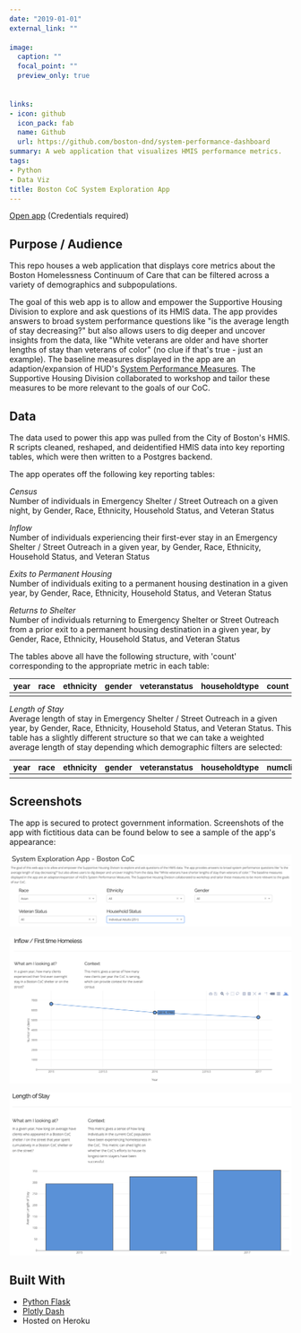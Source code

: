 ```yaml
---
date: "2019-01-01"
external_link: ""

image:
  caption: ""
  focal_point: ""
  preview_only: true
  
  
links:
- icon: github
  icon_pack: fab
  name: Github
  url: https://github.com/boston-dnd/system-performance-dashboard
summary: A web application that visualizes HMIS performance metrics.
tags:
- Python
- Data Viz
title: Boston CoC System Exploration App
---
```


[Open app](https://system-performance-app.herokuapp.com/) (Credentials required)

## Purpose / Audience

This repo houses a web application that displays core metrics about the Boston Homelessness Continuum of Care that can be filtered across a variety of demographics and subpopulations.

The goal of this web app is to allow and empower the Supportive Housing Division to explore and ask questions of its HMIS data. The app provides answers to broad system performance questions like "is the average length of stay decreasing?" but also allows users to dig deeper and uncover insights from the data, like "White veterans are older and have shorter lengths of stay than veterans of color" (no clue if that's true - just an example). The baseline measures displayed in the app are an adaption/expansion of HUD's [System Performance Measures](https://www.hudexchange.info/programs/coc/system-performance-measures/#guidance). The Supportive Housing Division collaborated to workshop and tailor these measures to be more relevant to the goals of our CoC.

## Data

The data used to power this app was pulled from the City of Boston's HMIS. R scripts cleaned, reshaped, and deidentified HMIS data into key reporting tables, which were then written to a Postgres backend.

The app operates off the following key reporting tables:

*Census*  
Number of individuals in Emergency Shelter / Street Outreach on a given night, by Gender, Race, Ethnicity, Household Status, and Veteran Status

*Inflow*  
Number of individuals experiencing their first-ever stay in an Emergency Shelter / Street Outreach in a given year, by Gender, Race, Ethnicity, Household Status, and Veteran Status

*Exits to Permanent Housing*  
Number of individuals exiting to a permanent housing destination in a given year, by Gender, Race, Ethnicity, Household Status, and Veteran Status

*Returns to Shelter*  
Number of individuals returning to Emergency Shelter or Street Outreach from a prior exit to a permanent housing destination in a given year, by Gender, Race, Ethnicity, Household Status, and Veteran Status

The tables above all have the following structure, with 'count' corresponding to the appropriate metric in each table:

| year | race | ethnicity | gender | veteranstatus | householdtype | count |
|------|------|-----------|--------|---------------|---------------|-------|
|      |      |           |        |               |               |       |

*Length of Stay*  
Average length of stay in Emergency Shelter / Street Outreach in a given year, by Gender, Race, Ethnicity, Household Status, and Veteran Status. This table has a slightly different structure so that we can take a weighted average length of stay depending which demographic filters are selected:

| year | race | ethnicity | gender | veteranstatus | householdtype | numclients | avglos |
|------|------|-----------|--------|---------------|---------------|------------|--------|
|      |      |           |        |               |               |            |        |

## Screenshots

The app is secured to protect government information. Screenshots of the app with fictitious data can be found below to see a sample of the app's appearance:

![](filters.png)

![](inflow.png)

![](lengthofstay.png)

## Built With

- [Python Flask](http://flask.pocoo.org/)
- [Plotly Dash](https://dash.plot.ly/)
- Hosted on Heroku

